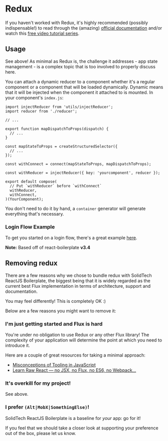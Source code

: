 # Redux

If you haven't worked with Redux, it's highly recommended (possibly indispensable!)
to read through the (amazing) [official documentation](http://redux.js.org)
and/or watch this [free video tutorial series](https://egghead.io/series/getting-started-with-redux).

## Usage

See above! As minimal as Redux is, the challenge it addresses - app state
management - is a complex topic that is too involved to properly discuss here.

You can attach a dynamic reducer to a component whether it's a regular component
or a component that will be loaded dynamically. Dynamic means that it will be
injected when the component it attached to is mounted. In your component's `index.js`:

```JS
import injectReducer from 'utils/injectReducer';
import reducer from './reducer';

// ...

export function mapDispatchToProps(dispatch) {
  // ...
}

const mapStateToProps = createStructuredSelector({
  // ...
});

const withConnect = connect(mapStateToProps, mapDispatchToProps);

const withReducer = injectReducer({ key: 'yourcomponent', reducer });

export default compose(
  // Put `withReducer` before `withConnect`
  withReducer,
  withConnect,
)(YourComponent);
```

You don't need to do it by hand, a `container` generator will generate everything
that's necessary.

### Login Flow Example

To get you started on a login flow, there's a great example [here](https://github.com/tinavanschelt/recycled-login-flow).

**Note:** Based off of react-boilerplate **v3.4**

## Removing redux

There are a few reasons why we chose to bundle redux with SolidTech ReactJS Boilerplate, the
biggest being that it is widely regarded as the current best Flux implementation
in terms of architecture, support and documentation.

You may feel differently! This is completely OK :)

Below are a few reasons you might want to remove it:

### I'm just getting started and Flux is hard

You're under no obligation to use Redux or any other Flux library! The complexity
of your application will determine the point at which you need to introduce it.

Here are a couple of great resources for taking a minimal approach:

- [Misconceptions of Tooling in JavaScript](http://javascriptplayground.com/blog/2016/02/the-react-webpack-tooling-problem)
- [Learn Raw React — no JSX, no Flux, no ES6, no Webpack…](http://jamesknelson.com/learn-raw-react-no-jsx-flux-es6-webpack/)

### It's overkill for my project!

See above.

### I prefer `(Alt|MobX|SomethingElse)`!

SolidTech ReactJS Boilerplate is a baseline for _your_ app: go for it!

If you feel that we should take a closer look at supporting your preference
out of the box, please let us know.
